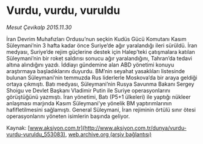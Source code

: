 # Vurdu, vurdu, vuruldu

*Mesut Çevikalp 2015.11.30*

<div class="pNewsDetailMainContent ctx_content" itemprop="articleBody">
 <p>
  İran Devrim Muhafızları Ordusu’nun seçkin Kudüs Gücü Komutanı Kasım Süleymani’nin 3 hafta kadar önce Suriye’de ağır yaralandığı ileri sürüldü. İran medyası, Suriye’de rejim güçlerine destek için Halep’teki çatışmalara katılan Süleymani’nin bir roket saldırısı sonucu ağır yaralandığını, Tahran’da tedavi altına alındığını yazdı. İddiayı gündemine alan ABD yönetimi konuyu araştırmaya başladıklarını duyurdu. BM’nin seyahat yasaklıları listesinde bulunan Süleymani’nin temmuzda Rus liderlerle Moskova’da bir araya geldiği ortaya çıkmıştı. Batı medyası, Süleymani’nin Rusya Savunma Bakanı Sergey Shoigu ve Devlet Başkanı Vladimir Putin ile Suriye operasyonlarını görüştüğünü yazmıştı. İran yönetimi, Batı (P5+1 ülkeleri) ile yaptığı nükleer anlaşması marjında Kasım Süleymani’ye yönelik BM yaptırımlarının hafifletilmesini sağlamıştı. General Süleymani, İran rejiminin örtülü sınır ötesi operasyonlarını yöneten isimlerin başında geliyor.
 </p>
</div>


Kaynak: [www.aksiyon.com.tr](http://www.aksiyon.com.tr/dunya/vurdu-vurdu-vuruldu_553083), [web.archive.org (arşiv bağlantısı)](http://web.archive.org/web/20160107074301/http://www.aksiyon.com.tr/dunya/vurdu-vurdu-vuruldu_553083)
